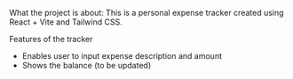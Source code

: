 What the project is about:
This is a personal expense tracker created using React + Vite and Tailwind CSS.

Features of the tracker

- Enables user to input expense description and amount
- Shows the balance (to be updated)
